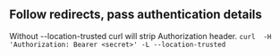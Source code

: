 ## Follow redirects, pass authentication details
Without --location-trusted curl will strip Authorization header.
`curl  -H 'Authorization: Bearer <secret>' -L --location-trusted`
